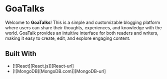 # GoaTalks
Welcome to **GoaTalks**! This is a simple and customizable blogging platform where users can share their thoughts, experiences, and knowledge with the world. GoaTalk provides an intuitive interface for both readers and writers, making it easy to create, edit, and explore engaging content.

## Built With
* [![React][React.js]][React-url]
* [![MongoDB][MongoDB.com]][MongoDB-url]
